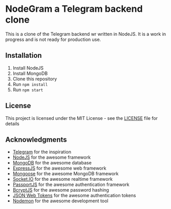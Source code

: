 # NodeGram a Telegram backend clone
This is a clone of the Telegram backend wr written in NodeJS. It is a work in progress and is not ready for production use.

## Installation
1. Install NodeJS
2. Install MongoDB
3. Clone this repository
4. Run `npm install`
5. Run `npm start`

## License
This project is licensed under the MIT License - see the [LICENSE](LICENSE) file for details

## Acknowledgments
* [Telegram](https://telegram.org/) for the inspiration
* [NodeJS](https://nodejs.org/) for the awesome framework
* [MongoDB](https://www.mongodb.com/) for the awesome database
* [ExpressJS](https://expressjs.com/) for the awesome web framework
* [Mongoose](http://mongoosejs.com/) for the awesome MongoDB framework
* [Socket.IO](https://socket.io/) for the awesome realtime framework
* [PassportJS](http://www.passportjs.org/) for the awesome authentication framework
* [BcryptJS](https://www.npmjs.com/package/bcryptjs) for the awesome password hashing
* [JSON Web Tokens](https://jwt.io/) for the awesome authentication tokens
* [Nodemon](https://nodemon.io/) for the awesome development tool
